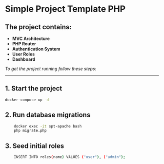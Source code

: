 # Simple Project Template PHP

## The project contains:

- **MVC Architecture**
- **PHP Router**
- **Authentication System**
- **User Roles**
- **Dashboard**

_To get the project running follow these steps:_

---

## 1. Start the project

```bash
docker-compose up -d
```

## 2. Run database migrations

```bash
    docker exec -it spt-apache bash
    php migrate.php
```

## 3. Seed initial roles

```bash
    INSERT INTO roles(name) VALUES ("user"), ("admin");
```
